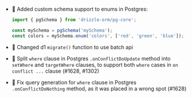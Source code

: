 - 🎉 Added custom schema support to enums in Postgres:

  ```ts
  import { pgSchema } from 'drizzle-orm/pg-core';

  const mySchema = pgSchema('mySchema');
  const colors = mySchema.enum('colors', ['red', 'green', 'blue']);
  ```

- 🎉 Changed d1 `migrate()` function to use batch api

- 🐛 Split `where` clause in Postgres `.onConflictDoUpdate` method into `setWhere` and `targetWhere` clauses, to support both `where` cases in `on conflict ...` clause (#1628, #1302)
- 🐛 Fix query generation for `where` clause in Postgres `.onConflictDoNothing` method, as it was placed in a wrong spot (#1628)
